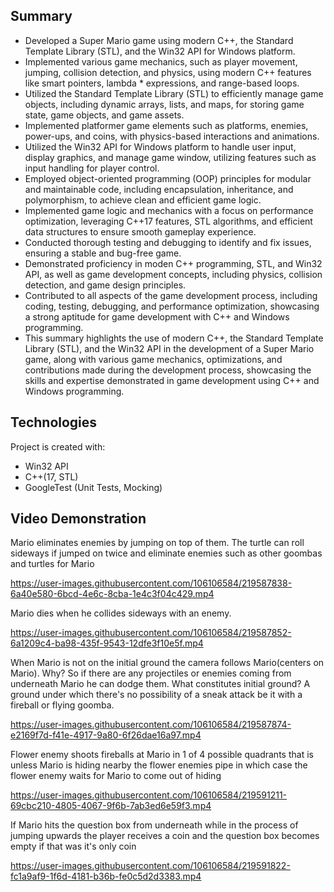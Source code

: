## Summary

* Developed a Super Mario game using modern C++, the Standard Template Library (STL), and the Win32 API for Windows platform.
* Implemented various game mechanics, such as player movement, jumping, collision detection, and physics, using modern C++ features like smart pointers, lambda * expressions, and range-based loops.
* Utilized the Standard Template Library (STL) to efficiently manage game objects, including dynamic arrays, lists, and maps, for storing game state, game objects, and game assets.
* Implemented platformer game elements such as platforms, enemies, power-ups, and coins, with physics-based interactions and animations.
* Utilized the Win32 API for Windows platform to handle user input, display graphics, and manage game window, utilizing features such as input handling for player control.
* Employed object-oriented programming (OOP) principles for modular and maintainable code, including encapsulation, inheritance, and polymorphism, to achieve clean and efficient game logic.
* Implemented game logic and mechanics with a focus on performance optimization, leveraging C++17 features, STL algorithms, and efficient data structures to ensure smooth gameplay experience.
* Conducted thorough testing and debugging to identify and fix issues, ensuring a stable and bug-free game.
* Demonstrated proficiency in moden C++ programming, STL, and Win32 API, as well as game development concepts, including physics, collision detection, and game design principles.
* Contributed to all aspects of the game development process, including coding, testing, debugging, and performance optimization, showcasing a strong aptitude for game development with C++ and Windows programming.
* This summary highlights the use of modern C++, the Standard Template Library (STL), and the Win32 API in the development of a Super Mario game, along with various game mechanics, optimizations, and contributions made during the development process, showcasing the skills and expertise demonstrated in game development using C++ and Windows programming.
	
## Technologies
Project is created with:
* Win32 API
* C++(17, STL)
* GoogleTest (Unit Tests, Mocking)

## Video Demonstration

Mario eliminates enemies by jumping on top of them.
The turtle can roll sideways if jumped on twice and eliminate enemies such as other goombas and turtles for Mario

https://user-images.githubusercontent.com/106106584/219587838-6a40e580-6bcd-4e6c-8cba-1e4c3f04c429.mp4

Mario dies when he collides sideways with an enemy.

https://user-images.githubusercontent.com/106106584/219587852-6a1209c4-ba98-435f-9543-12dfe3f10e5f.mp4

When Mario is not on the initial ground the camera follows Mario(centers on Mario).
Why? So if there are any projectiles or enemies coming from underneath Mario he can dodge them.
What constitutes initial ground? A ground under which there's no possibility of a sneak attack be it with a fireball or flying goomba.

https://user-images.githubusercontent.com/106106584/219587874-e2169f7d-f41e-4917-9a80-6f26dae16a97.mp4

Flower enemy shoots fireballs at Mario in 1 of 4 possible quadrants that is unless Mario is hiding nearby the flower enemies pipe in which case the flower enemy waits for Mario to come out of hiding

https://user-images.githubusercontent.com/106106584/219591211-69cbc210-4805-4067-9f6b-7ab3ed6e59f3.mp4

If Mario hits the question box from underneath while in the process of jumping upwards the player receives a coin and the question box becomes empty if that was it's only coin

https://user-images.githubusercontent.com/106106584/219591822-fc1a9af9-1f6d-4181-b36b-fe0c5d2d3383.mp4


